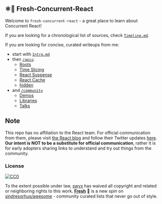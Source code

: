 ## ⚛️🍅 Fresh-Concurrent-React

Welcome to `fresh-concurrent-react` - a great place to learn about Concurrent React!

If you are looking for a chronological list of sources, check [`Timeline.md`](/Timeline.md).

If you are looking for concise, curated writeups from me:

- start with [`Intro.md`](/Intro.md)
- then [`/apis`](/apis/):
  - [Roots](https://github.com/sw-yx/fresh-concurrent-react/blob/master/apis/roots.md)
  - [Time Slicing](https://github.com/sw-yx/fresh-concurrent-react/blob/master/apis/time-slicing.md)
  - [React Suspense](https://github.com/sw-yx/fresh-concurrent-react/blob/master/apis/react-suspense.md)
  - [React Cache](https://github.com/sw-yx/fresh-concurrent-react/blob/master/apis/react-cache.md)
  - [hidden](https://github.com/sw-yx/fresh-concurrent-react/blob/master/apis/hidden.md)
- and [`/community`](/community/)
  - [Demos](https://github.com/sw-yx/fresh-concurrent-react/blob/master/community/demos.md)
  - [Libraries](https://github.com/sw-yx/fresh-concurrent-react/blob/master/community/libraries.md)
  - [Talks](https://github.com/sw-yx/fresh-concurrent-react/blob/master/community/talks.md)

## Note

This repo has no affiliation to the React team. For official communication from them, please visit [the React blog](https://reactjs.org/blog) and follow their Twitter updates [here](https://twitter.com/reactjs). **Our intent is NOT to be a substitute for official communication**, rather it is for early adopters sharing links to understand and try out things from the community.

### License

[![CC0](http://mirrors.creativecommons.org/presskit/buttons/88x31/svg/cc-zero.svg)](https://creativecommons.org/publicdomain/zero/1.0/)

To the extent possible under law, [swyx](https://swyx.io) has waived all copyright and related or neighboring rights to this work. **[Fresh](https://github.com/sw-yx/fresh/blob/master/fresh.md)** 🍅 is a new spin on [sindresorhus/awesome](https://github.com/sindresorhus/awesome) - community curated lists that never go out of style.
